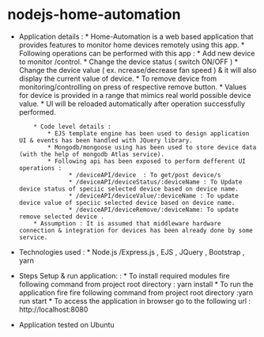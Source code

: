 # nodejs-home-automation


* Application details  :
              * Home-Automation is a web based application that provides features to monitor home devices remotely using this app.
              * Following operations can be performed with this app  :
                    * Add new device to monitor /control.
                    * Change the device status ( switch ON/OFF )
                    * Change the device value ( ex. ncrease/decrease fan speed ) & it will also display the current value of device.
                    * To remove device from monitoring/controlling on press of respective remove button.
              * Values for device is provided in a range that mimics real world possible device value.
              * UI will be reloaded automatically after operation successfully performed.

          * Code level details :
              * EJS template engine has been used to design application UI & events has been handled with JQuery library.
              * Mongodb/mongoose using has been used to store device data (with the help of mongodb Atlas service). 
              * Following api has been exposed to perform defferent UI operations :
                    * /deviceAPI/device  : To get/post device/s
                    * /deviceAPI/deviceStatus/:deviceName : To Update device status of speciic selected device based on device name.
                    * /deviceAPI/deviceValue/:deviceName : To update  device value of speciic selected device based on device name.    
                    * /deviceAPI/deviceRemove/:deviceName: To update  remove selected device .    
          * Assumption : It is assumed that middleware hardware connection & integration for devices has been already done by some service.

* Technologies used :
              * Node.js /Express.js , EJS , JQuery , Bootstrap , yarn
* Steps Setup & run application:  :
              * To install required modules  fire following command  from project root directory : yarn install
              * To run the application fire fire following command  from project root directory :yarn run start
              * To access the application in browser go to the following url : http://localhost:8080 

- Application tested on Ubuntu
